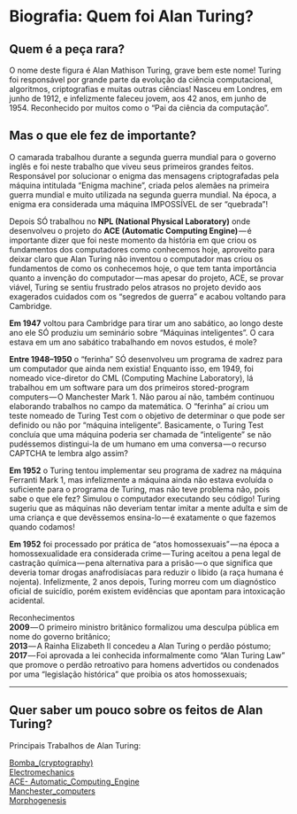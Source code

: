 # Biografia: Quem foi Alan Turing?


## Quem é a peça rara?

O nome deste figura é Alan Mathison Turing, grave bem este nome!
Turing foi responsável por grande parte da evolução da ciência computacional, algoritmos, criptografias e muitas outras ciências! Nasceu em Londres, em junho de 1912, e infelizmente faleceu jovem, aos 42 anos, em junho de 1954. Reconhecido por muitos como o “Pai da ciência da computação”.

## Mas o que ele fez de importante?

O camarada trabalhou durante a segunda guerra mundial para o governo inglês e foi neste trabalho que viveu seus primeiros grandes feitos. Responsável por solucionar o enigma das mensagens criptografadas pela máquina intitulada “Enigma machine”, criada pelos alemães na primeira guerra mundial e muito utilizada na segunda guerra mundial. Na época, a enigma era considerada uma máquina IMPOSSÍVEL de ser “quebrada”!

Depois SÓ trabalhou no **NPL (National Physical Laboratory)** onde desenvolveu o projeto do **ACE (Automatic Computing Engine)** — é importante dizer que foi neste momento da história em que criou os fundamentos dos computadores como conhecemos hoje, aproveito para deixar claro que Alan Turing não inventou o computador mas criou os fundamentos de como os conhecemos hoje, o que tem tanta importância quanto a invenção do computador — mas apesar do projeto, ACE, se provar viável, Turing se sentiu frustrado pelos atrasos no projeto devido aos exagerados cuidados com os “segredos de guerra” e acabou voltando para Cambridge.

**Em 1947** voltou para Cambridge para tirar um ano sabático, ao longo deste ano ele SÓ produziu um seminário sobre “Máquinas inteligentes”. O cara estava em um ano sabático trabalhando em novos estudos, é mole?

**Entre 1948–1950** o “ferinha” SÓ desenvolveu um programa de xadrez para um computador que ainda nem existia!
Enquanto isso, em 1949, foi nomeado vice-diretor do CML (Computing Machine Laboratory), lá trabalhou em um software para um dos primeiros stored-program computers — O Manchester Mark 1. Não parou aí não, também continuou elaborando trabalhos no campo da matemática. O “ferinha” aí criou um teste nomeado de Turing Test com o objetivo de determinar o que pode ser definido ou não por “máquina inteligente”. Basicamente, o Turing Test concluía que uma máquina poderia ser chamada de “inteligente” se não pudéssemos distingui-la de um humano em uma conversa — o recurso CAPTCHA te lembra algo assim?

**Em 1952** o Turing tentou implementar seu programa de xadrez na máquina Ferranti Mark 1, mas infelizmente a máquina ainda não estava evoluída o suficiente para o programa de Turing, mas não teve problema não, pois sabe o que ele fez? Simulou o computador executando seu código!
Turing sugeriu que as máquinas não deveriam tentar imitar a mente adulta e sim de uma criança e que devêssemos ensina-lo — é exatamente o que fazemos quando codamos!

**Em 1952** foi processado por prática de “atos homossexuais” — na época a homossexualidade era considerada crime — Turing aceitou a pena legal de castração química — pena alternativa para a prisão — o que significa que deveria tomar drogas anafrodisíacas para reduzir o libido (a raça humana é nojenta). Infelizmente, 2 anos depois, Turing morreu com um diagnóstico oficial de suicídio, porém existem evidências que apontam para intoxicação acidental.

Reconhecimentos  
**2009** — O primeiro ministro britânico formalizou uma desculpa pública em nome do governo britânico;  
**2013** — A Rainha Elizabeth II concedeu a Alan Turing o perdão póstumo;  
**2017** — Foi aprovada a lei conhecida informalmente como “Alan Turing Law” que promove o perdão retroativo para homens advertidos ou condenados por uma “legislação histórica” que proibia os atos homossexuais;  


---

## Quer saber um pouco sobre os feitos de Alan Turing?

Principais Trabalhos de Alan Turing:

[Bomba_(cryptography)](https://en.wikipedia.org/wiki/Bomba_%28cryptography%29)  
[Electromechanics](https://en.wikipedia.org/wiki/Electromechanics)  
[ACE- Automatic_Computing_Engine](https://en.wikipedia.org/wiki/Automatic_Computing_Engine)  
[Manchester_computers](https://en.wikipedia.org/wiki/Manchester_computers)  
[Morphogenesis](https://en.wikipedia.org/wiki/Morphogenesis)  